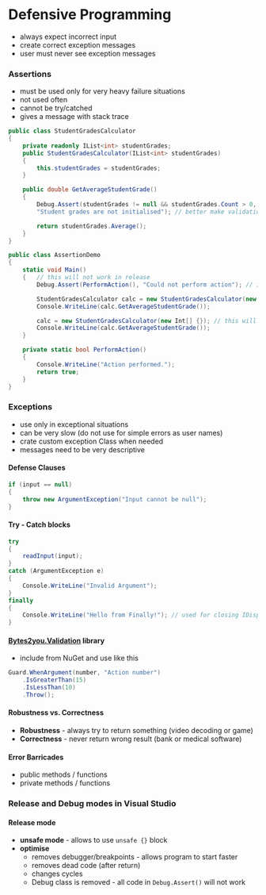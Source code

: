 # Defensive Programming

- always expect incorrect input
- create correct exception messages
- user must never see exception messages

### Assertions

- must be used only for very heavy failure situations
- not used often
- cannot be try/catched
- gives a message with stack trace

```c#
public class StudentGradesCalculator
{
    private readonly IList<int> studentGrades;
    public StudentGradesCalculator(IList<int> studentGrades)
    {
        this.studentGrades = studentGrades;
    }

    public double GetAverageStudentGrade()
    {
        Debug.Assert(studentGrades != null && studentGrades.Count > 0,
        "Student grades are not initialised"); // better make validation in constructor

        return studentGrades.Average();
    }
}

public class AssertionDemo
{
    static void Main()
    {   // this will not work in release
        Debug.Assert(PerformAction(), "Could not perform action"); // if statement is true program is working

        StudentGradesCalculator calc = new StudentGradesCalculator(new Int[] {5, 6, 4, 3, 4, 5, 6});
        Console.WriteLine(calc.GetAverageStudentGrade());

        calc = new StudentGradesCalculator(new Int[] {}); // this will interrupt the execution
        Console.WriteLine(calc.GetAverageStudentGrade());
    }

    private static bool PerformAction()
    {
        Console.WriteLine("Action performed.");
        return true;
    }
}
```

### Exceptions

- use only in exceptional situations
- can be very slow (do not use for simple errors as user names)
- crate custom exception Class when needed
- messages need to be very descriptive

#### Defense Clauses
```c#
if (input == null) 
{
    throw new ArgumentException("Input cannot be null");
}
```
#### Try - Catch blocks
```c#
try
{
    readInput(input);
}
catch (ArgumentException e)
{
    Console.WriteLine("Invalid Argument");
}
finally
{
    Console.WriteLine("Hello from Finally!"); // used for closing IDisposable for example
}
```

#### [Bytes2you.Validation](https://github.com/veskokolev/Bytes2you.Validation) library
- include from NuGet and use like this

```c#
Guard.WhenArgument(number, "Action number")
    .IsGreaterThan(15)
    .IsLessThan(10)
    .Throw();
```

#### Robustness vs. Correctness
- **Robustness** - always try to return something (video decoding or game)
- **Correctness** - never return wrong result (bank or medical software)

#### Error Barricades
- public methods / functions
- private methods / functions


### Release and Debug modes in Visual Studio

#### Release mode
- **unsafe mode** - allows to use `unsafe {}` block
- **optimise** 
    - removes debugger/breakpoints - allows program to start faster
    - removes dead code (after return)
    - changes cycles
    - Debug class is removed - all code in `Debug.Assert()` will not work
    

 